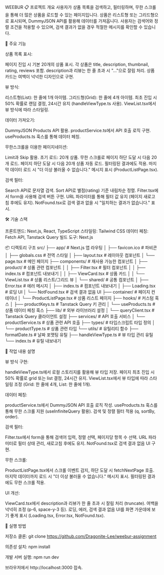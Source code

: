 WEEBUR
📋 프로젝트 개요
사용자가 상품 목록을 검색하고, 필터링하며, 무한 스크롤을 통해 더 많은 상품을 로드할 수 있는 페이지입니다.
상품은 리스트형 또는 그리드형으로 표시되며, DummyJSON API를 활용해 데이터를 가져옵니다.
사용자는 검색어와 정렬 조건을 적용할 수 있으며, 검색 결과가 없을 경우 적절한 메시지를 확인할 수 있습니다.

🎯 주요 기능

상품 목록 표시:

페이지 진입 시 기본 20개의 상품 표시.
각 상품은 title, description, thumbnail, rating, reviews 포함.
description과 리뷰는 한 줄 초과 시 "..."으로 잘림 처리.
상품 카드는 여백이 넉넉한 디자인으로 구현.

뷰 방식:

리스트형(List): 한 줄에 1개 아이템.
그리드형(Grid): 한 줄에 4개 아이템.
최초 진입 시 50% 확률로 랜덤 결정, 24시간 유지 (handleViewType.ts 사용).
ViewList.tsx에서 뷰 방식에 따라 스타일링.

데이터 가져오기:

DummyJSON Products API 활용.
productService.ts에서 API 호출 로직 구현.
useProducts.ts 훅스를 통해 데이터 페칭.

무한스크롤을 이용한 페이지네이션:

Limit과 Skip 활용.
초기 로드: 20개 상품.
무한 스크롤로 페이지 하단 도달 시 다음 20개 로드.
페이지 하단 도달 시 다음 20개 상품 자동 로드.
필터링된 결과에도 적용.
마지막 데이터 로드 시 "더 이상 불러올 수 없습니다." 메시지 표시 (ProductListPage.tsx).

검색 필터:

Search API로 문자열 검색.
Sort API로 별점(rating) 기준 내림차순 정렬.
Filter.tsx에서 form을 사용해 검색 버튼 구현.
URL 파라미터를 통해 필터 값 유지 (페이지 새로고침 후에도 유지).
NotFound.tsx로 검색 결과 없을 시 "일치하는 결과가 없습니다." 표시.


🛠️ 기술 스택

프론트엔드: Next.js, React, TypeScript
스타일링: Tailwind CSS
데이터 페칭: Fetch API, Tanstack Query
빌드 도구: Next.js

📦 디렉토리 구조
src/
├── app/ # Next.js 앱 라우팅
│ ├── favicon.ico # 파비콘
│ ├── globals.css # 전역 스타일
│ ├── layout.tsx # 레이아웃 컴포넌트
│ └── page.tsx # 메인 페이지
├── components/ # 재사용 가능한 컴포넌트
│ ├── product/ # 상품 관련 컴포넌트
│ │ ├── Filter.tsx # 필터 컴포넌트
│ │ ├── index.ts # 컴포넌트 내보내기
│ │ ├── ViewCard.tsx # 상품 카드
│ │ └── ViewList.tsx # 상품 리스트/그리드 뷰
│ └── shared/ # 공통 컴포넌트
│ ├── Error.tsx # 에러 메시지
│ ├── index.ts # 컴포넌트 내보내기
│ ├── Loading.tsx # 로딩 UI
│ └── NotFound.tsx # 검색 결과 없음 UI
├── container/ # 페이지 컨테이너
│ └── ProductListPage.tsx # 상품 리스트 페이지
├── hooks/ # 커스텀 훅스
│ ├── productKeys.ts # Tanstack Query 키 관리
│ └── useProducts.ts # 상품 데이터 페칭 훅스
├── lib/ # 외부 라이브러리 설정
│ └── queryClient.tsx # Tanstack Query 클라이언트 설정
├── services/ # API 호출 서비스
│ └── productService.ts # 상품 관련 API 호출
├── types/ # 타입스크립트 타입 정의
│ └── productType.ts # 상품 관련 타입
└── utils/ # 유틸리티 함수
├── formatDate.ts # 날짜 포맷팅 유틸
├── handleViewType.ts # 뷰 타입 관리 유틸
└── index.ts # 유틸 내보내기

📝 작업 내용 설명

뷰 방식 구현:

handleViewType.ts에서 로컬 스토리지를 활용해 뷰 타입 저장.
페이지 최초 진입 시 50% 확률로 grid 또는 list 결정, 24시간 유지.
ViewList.tsx에서 뷰 타입에 따라 스타일링 조정 (Grid: 한 줄에 4개, List: 한 줄에 1개).

데이터 페칭:

productService.ts에서 DummyJSON API 호출 로직 작성.
useProducts.ts 훅스를 통해 무한 스크롤 지원 (useInfiniteQuery 활용).
검색 및 정렬 필터 적용 (q, sortBy, order).

검색 필터:

Filter.tsx에서 form을 통해 검색어 입력, 정렬 선택, 페이지당 항목 수 선택.
URL 파라미터로 필터 상태 관리, 새로고침 후에도 유지.
NotFound.tsx로 검색 결과 없음 UI 구현.

무한 스크롤:

ProductListPage.tsx에서 스크롤 이벤트 감지, 하단 도달 시 fetchNextPage 호출.
마지막 데이터까지 로드 시 "더 이상 불러올 수 없습니다." 메시지 표시.
필터링된 결과에도 무한 스크롤 적용.

UI 개선:

ViewCard.tsx에서 description과 리뷰가 한 줄 초과 시 잘림 처리 (truncate).
여백을 넉넉히 조정 (p-6, space-y-3 등).
로딩, 에러, 검색 결과 없음 UI를 화면 가운데에 보기 좋게 표시 (Loading.tsx, Error.tsx, NotFound.tsx).

🚀 실행 방법

저장소 클론:
git clone https://github.com/Dragonite-Lee/weebur-assignment

의존성 설치:
npm install

개발 서버 실행:
npm run dev

브라우저에서 http://localhost:3000 접속.
